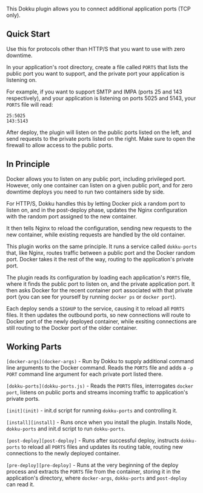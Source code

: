 This Dokku plugin allows you to connect additional application ports (TCP only).


## Quick Start

Use this for protocols other than HTTP/S that you want to use with zero
downtime.

In your application's root directory, create a file called `PORTS` that lists
the public port you want to support, and the private port your application is
listening on.

For example, if you want to support SMTP and IMPA (ports 25 and 143
respectively), and your application is listening on ports 5025 and 5143, your
`PORTS` file will read:

```
25:5025
143:5143
```

After deploy, the plugin will listen on the public ports listed on the left, and
send requests to the private ports listed on the right.  Make sure to open the
firewall to allow access to the public ports.


## In Principle

Docker allows you to listen on any public port, including privileged port.
However, only one container can listen on a given public port, and for zero
downtime deploys you need to run two containers side by side.

For HTTP/S, Dokku handles this by letting Docker pick a random port to listen
on, and in the post-deploy phase, updates the Nginx configuration with the
random port assigned to the new container.

It then tells Nginx to reload the configuration, sending new requests to the new
container, while existing requests are handled by the old container.

This plugin works on the same principle.  It runs a service called `dokku-ports`
that, like Nginx, routes traffic between a public port and the Docker random
port.  Docker takes it the rest of the way, routing to the application's private
port.

The plugin reads its configuration by loading each application's `PORTS` file,
where it finds the public port to listen on, and the private application port.
It then asks Docker for the recent container port associated with that private
port (you can see for yourself by running `docker ps` or `docker port`).

Each deploy sends a `SIGHUP` to the service, causing it to reload all `PORTS`
files.  It then updates the outbound ports, so new connections will route to
Docker port of the newly deployed container, while exsiting connections are
still routing to the Docker port of the older container.


## Working Parts

`[docker-args](docker-args)` - Run by Dokku to supply additional command line
arguments to the Docker command.  Reads the `PORTS` file and adds a `-p PORT`
command line argument for each private port listed there.

`[dokku-ports](dokku-ports.js)` - Reads the `PORTS` files, interrogates `docker
port`, listens on public ports and streams incoming traffic to application's
private ports.

`[init](init)` - init.d script for running `dokku-ports` and controlling it.

`[install][install]` - Runs once when you install the plugin.  Installs Node,
`dokku-ports` and init.d script to run `dokku-ports`.

`[post-deploy][post-deploy]` - Runs after successful deploy, instructs
`dokku-ports` to reload all `PORTS` files and updates its routing table, routing
new connections to the newly deployed container.

`[pre-deploy][pre-deploy]` - Runs at the very beginning of the deploy process
and extracts the `PORTS` file from the container, storing it in the
application's directory, where `docker-args`, `dokku-ports` and `post-deploy`
can read it.

